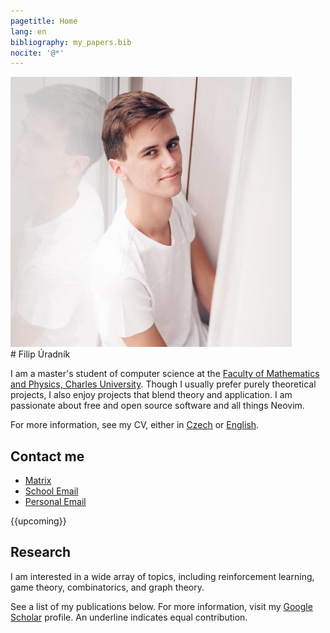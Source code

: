 ```yaml
---
pagetitle: Home
lang: en
bibliography: my_papers.bib
nocite: '@*'
---
```

<div id="profilepic_div"><img id="profilepic" src="data/profile_pic.jpg"/></div>
# Filip&nbsp;Úradník

I am a master's student of computer science at the [Faculty of Mathematics and Physics, Charles University](https://www.mff.cuni.cz/en).
Though I usually prefer purely theoretical projects, I also enjoy projects that blend theory and application.
I am passionate about free and open source software and all things Neovim.

For more information, see my&nbsp;CV, either in&nbsp;[Czech](https://github.com/furadnik/cv/releases/download/latest/uradnik_cv_cz.pdf)
or&nbsp;[English](https://github.com/furadnik/cv/releases/download/latest/uradnik_cv_en.pdf).

## Contact me

* [Matrix](https://matrix.to/#/@furadnik:matrix.org)
* [School Email](mailto:uradnik@kam.mff.cuni.cz)
* [Personal Email](mailto:filip.uradnik9@gmail.com)

{{upcoming}}

## Research

I am interested in a wide array of topics, including reinforcement learning, game theory, combinatorics, and graph theory.

See a list of my publications below.
For more information, visit my [Google Scholar](https://scholar.google.com/citations?user=7AvTiqgAAAAJ) profile.
An underline indicates equal contribution.
